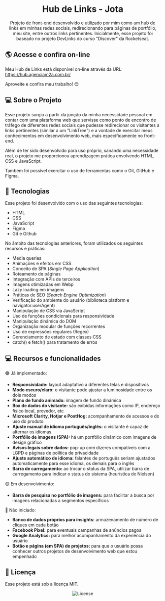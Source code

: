 <h1 align="center"> Hub de Links - Jota </h1>

<p align="center">
Projeto de front-end desenvolvido e utilizado por mim como um hub de links em minhas redes sociais, redirecionando para páginas de portfólio, meu site, entre outros links pertinentes. Inicialmente, esse projeto foi baseado no projeto DevLinks do curso "Discover" da Rocketseat.
</p>

## 🌎 Acesse e confira on-line

<p>Meu Hub de Links está disponível on-line através da URL: <a href="https://hub.agenciam2a.com.br/?utm_source=GitHub" target="_blank" rel="noopener noreferrer">https://hub.agenciam2a.com.br/</a></p>
<p>Aproveite e confira meu trabalho! 😊</p>

## 💻 Sobre o Projeto

<p>Esse projeto surgiu a partir da junção da minha necessidade pessoal em contar com uma plataforma web que servisse como ponto de encontro de tráfego de diferentes redes sociais que pudesse redirecionar os visitantes a links pertinentes (similar a um "LinkTree") e a vontade de exercitar meus conhecimentos em desenvolvimento web, mais especificamente no front-end.</p>

<p>Além de ter sido desenvolvido para uso próprio, sanando uma necessidade real, o projeto me proporcionou aprendizagem prática envolvendo HTML, CSS e JavaScript.</p>

<p>Também foi possível exercitar o uso de ferramentas como o Git, GitHub e Figma.</p>

## 🚀 Tecnologias

<p>Esse projeto foi desenvolvido com o uso das seguintes tecnologias:</p>

<ul>
<li>HTML</li>
<li>CSS</li>
<li>JavaScript</li>
<li>Figma</li>
<li>Git e Github</li>
</ul>

<p>No âmbito das tecnologias anteriores, foram utilizados os seguintes recursos e práticas:</p>

<ul>
<li>Media queries</li>
<li>Animações e efeitos em CSS</li>
<li>Conceito de SPA (<i>Single Page Application</i>)</li>
<li>Roteamento de páginas</li>
<li>Integração com APIs de terceiros</li>
<li>Imagens otimizadas em Webp</li>
<li>Lazy loading em imagens</li>
<li>Práticas de SEO (<i>Search Engine Optimization</i>)</li>
<li>Verificação do ambiente do usuário (biblioteca platform  e navigator.userAgent)</li>
<li>Manipulação de CSS via JavaScript</li>
<li>Uso de funções condicionais para responsividade</li>
<li>Manipulação dinâmica do DOM</li>
<li>Organização modular de funções recorrentes</li>
<li>Uso de expressões regulares (Regex)</li>
<li>Gerenciamento de estado com classes CSS</li>
<li>catch() e fetch() para tratamento de erros</li>
</ul>

## 💻 Recursos e funcionalidades

<p>🟢 Já implementado:</p>
<ul>
<li><b>Responsividade:</b> layout adaptativo a diferentes telas e dispositivos</li>
<li><b>Modo escuro/claro:</b> o visitante pode ajustar a luminosidade entre os dois modos</li>
<li><b>Plano de fundo animado:</b> imagem de fundo dinâmica</li>
<li><b>Box de dados do visitante:</b> são exibidas informações como IP, endereço físico local, provedor, etc</li>
<li><b>Microsoft Clarity, Hotjar e PostHog:</b> acompanhamento de acessos e do uso do produto</li>
<li><b>Ajuste manual de idioma português/inglês:</b> o visitante é capaz de alternar os idiomas</li>
<li><b>Portfólio de imagens (SPA):</b> há um portfólio dinâmico com imagens de design gráfico</li>
<li><b>Avisos legais sobre dados:</b> pop-up com dizeres compatíveis com a LGPD e páginas de política de privacidade</li>
<li><b>Ajuste automático de idioma:</b> falantes de português seriam ajustados automaticamente para esse idioma, os demais para o inglês</li>
<li><b>Barra de carregamento:</b> ao trocar o status da SPA, utilizar barra de carregamento para indicar o status do sistema (heurística de Nielsen)</li>
</ul>

<p>🟡 Em desenvolvimento:</p>
<ul>
<li><b>Barra de pesquisa no portfólio de imagens:</b> para facilitar a busca por imagens relacionadas a segmentos específicos</li>
</ul>

<p>🔴 Não iniciado:</p>
<ul>
<li><b>Banco de dados próprios para insights:</b> armazenamento de número de cliques em cada botão</li>
<li><b>Facebook Pixel:</b> para eventuais campanhas de anúncios pagos</li>
<li><b>Google Analytics:</b> para melhor acompanhamento da experiência do usuário</li>
<li><b>Botão e página (em SPA) de projetos:</b> para que o usuário possa conhecer outros projetos de desenvolvimento web que estou empenhado</li>
</ul>

## :memo: Licença

Esse projeto está sob a licença MIT.

<p align="center">
  <img alt="License" src="https://img.shields.io/static/v1?label=license&message=MIT&color=49AA26&labelColor=000000">
</p>
